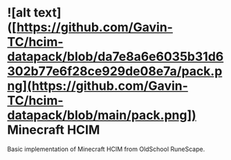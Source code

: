 # ![alt text]([https://github.com/Gavin-TC/hcim-datapack/blob/da7e8a6e6035b31d6302b77e6f28ce929de08e7a/pack.png](https://github.com/Gavin-TC/hcim-datapack/blob/main/pack.png])  Minecraft HCIM
Basic implementation of Minecraft HCIM from OldSchool RuneScape.
